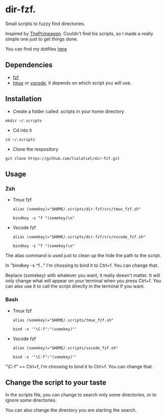 # dir-fzf.
Small scripts to fuzzy find directories.

Inspired by [ThePrimeagen](https://github.com/ThePrimeagen). Couldn't find his scripts, so I made a really simple one just to get things done.

You can find my dotfiles [here](https://github.com/lsalatiel/dotfiles)

[](https://github.com/lsalatiel/dir-fzf/assets/110201578/3b5bbd26-a8f3-4baa-baec-da597b48b740)


## Dependencies
- [fzf](https://github.com/junegunn/fzf)
- [tmux](https://github.com/tmux/tmux/wiki) or [vscode](https://code.visualstudio.com/), it depends on which script you will use.

## Installation

- Create a folder called .scripts in your home directory 
```
mkdir ~/.scripts
```
- Cd into it
```
cd ~/.scripts
```
- Clone the respository
```
git clone https://github.com/lsalatiel/dir-fzf.git
```

## Usage

### Zsh

- Tmux fzf
    ```
    alias (somekey)="$HOME/.scripts/dir-fzf/src/tmux_fzf.sh"
    ```

    ```
    bindkey -s ^f "(somekey)\n"
    ```

- Vscode fzf
    ```
    alias (somekey)="$HOME/.scripts/dir-fzf/src/vscode_fzf.sh"
    ```
    ```
    bindkey -s ^f "(somekey)\n"
    ```

The alias command is used just to clean up the hide the path to the script.

In "bindkey -s ^f..." I'm chossing to bind it to Ctrl+f. You can change that.

Replace (somekey) with whatever you want, it really doesn't matter. It will only change what will appear on your terminal when you press Ctrl+f.
You can also use it to call the script directly in the terminal if you want.

### Bash

- Tmux fzf
    ```
    alias (somekey)="$HOME/.scripts/tmux_fzf.sh"
    ```
    ```
    bind -x '"\C-f":"(somekey)"'
    ```
- Vscode fzf
    ```
    alias (somekey)="$HOME/.scripts/vscode_fzf.sh"
    ```
    ```
    bind -x '"\C-f":"(somekey)"'
    ```
"\C-f" == Ctrl+f, I'm chossing to bind it to Ctrl+f. You can change that.

## Change the script to your taste

In the scripts file, you can change to search only some directories, or to ignore some directories.

You can also change the directory you are starting the search.
